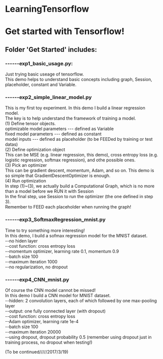 # LearningTensorflow        
Get started with Tensorflow!
===
 
Folder 'Get Started' includes:
---

### ------exp1_basic_usage.py:     
Just trying basic useage of tensorflow.     
This demo helps to understand basic concepts including graph, Session, placeholder, constant and Variable.

### ------exp2_simple_linear_model.py    
This is my first toy experiment. In this demo I build a linear regression model.     
The key is to help understand the framework of training a model.      
(1) Define tensor objects.    
optimizable model parameters --- defined as Variable    
fixed model parameters       --- defined as constant    
model inputs                 --- defined as placeholder (to be FEEDed by training or test datas)    
(2) Define optimization object    
This can be MSE (e.g. linear regression, this demo), cross entropy loss (e.g. logistic regression, softmax regression), and othe possible ones.    
(3) Pick an optimizer    
This can be gradient descent, momentum, Adam, and so on. This demo is so simple that GradientDescentOptimizer is enough.    
(4) Run optimization    
In step (1)~(3), we actually build a Computational Graph, which is no more than a model before we RUN it with Session    
In the final step, use Session to run the optimizer (the one defined in step 3).    
Remember to FEED each placeholder when running the graph!

### ------exp3_SoftmaxRegression_mnist.py    
Time to try something more interesting!    
In this demo, I build a sofmax regression model for the MNIST dataset.    
--no hiden layer    
--cost function: cross entropy loss    
--momentum optimizer, learning rate 0.1, momentum 0.9    
--batch size 100    
--maximum iteration 1000    
--no regularization, no dropout

### ------exp4_CNN_mnist.py    
Of course the CNN model cannot be missed!    
In this demo I build a CNN model for MNIST dataset.    
--hidden: 2 convolution layers, each of which followed by one max-pooling layer    
--output: one fully connected layer (with dropout)    
--cost function: cross entropy loss    
--Adam optimizer, learning rate 1e-4    
--batch size 100    
--maximum iteration 20000    
--using dropout, dropout probability 0.5 (remember using dropout just in training process, no dropout when testing!)

(To be continued/////2017/3/19)
